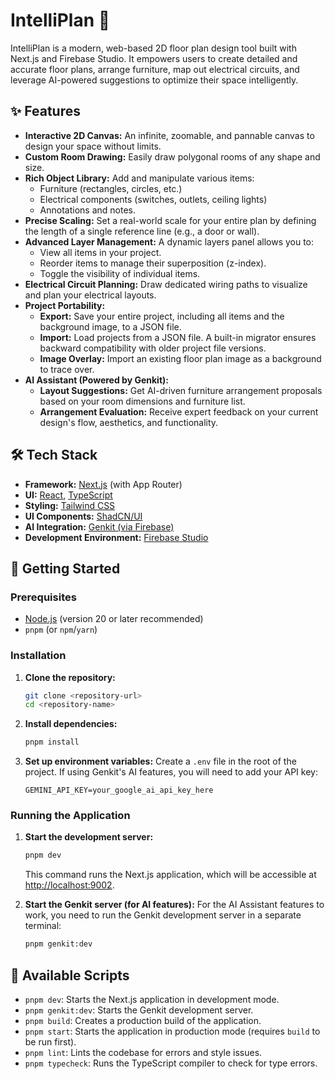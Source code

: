 # IntelliPlan 📝

IntelliPlan is a modern, web-based 2D floor plan design tool built with Next.js and Firebase Studio. It empowers users to create detailed and accurate floor plans, arrange furniture, map out electrical circuits, and leverage AI-powered suggestions to optimize their space intelligently.

## ✨ Features

- **Interactive 2D Canvas:** An infinite, zoomable, and pannable canvas to design your space without limits.
- **Custom Room Drawing:** Easily draw polygonal rooms of any shape and size.
- **Rich Object Library:** Add and manipulate various items:
    - Furniture (rectangles, circles, etc.)
    - Electrical components (switches, outlets, ceiling lights)
    - Annotations and notes.
- **Precise Scaling:** Set a real-world scale for your entire plan by defining the length of a single reference line (e.g., a door or wall).
- **Advanced Layer Management:** A dynamic layers panel allows you to:
    - View all items in your project.
    - Reorder items to manage their superposition (z-index).
    - Toggle the visibility of individual items.
- **Electrical Circuit Planning:** Draw dedicated wiring paths to visualize and plan your electrical layouts.
- **Project Portability:**
    - **Export:** Save your entire project, including all items and the background image, to a JSON file.
    - **Import:** Load projects from a JSON file. A built-in migrator ensures backward compatibility with older project file versions.
    - **Image Overlay:** Import an existing floor plan image as a background to trace over.
- **AI Assistant (Powered by Genkit):**
    - **Layout Suggestions:** Get AI-driven furniture arrangement proposals based on your room dimensions and furniture list.
    - **Arrangement Evaluation:** Receive expert feedback on your current design's flow, aesthetics, and functionality.

## 🛠️ Tech Stack

- **Framework:** [Next.js](https://nextjs.org/) (with App Router)
- **UI:** [React](https://react.dev/), [TypeScript](https://www.typescriptlang.org/)
- **Styling:** [Tailwind CSS](https://tailwindcss.com/)
- **UI Components:** [ShadCN/UI](https://ui.shadcn.com/)
- **AI Integration:** [Genkit (via Firebase)](https://firebase.google.com/docs/genkit)
- **Development Environment:** [Firebase Studio](https://firebase.google.com/docs/studio)

## 🚀 Getting Started

### Prerequisites

- [Node.js](https://nodejs.org/en) (version 20 or later recommended)
- `pnpm` (or `npm`/`yarn`)

### Installation

1.  **Clone the repository:**
    ```bash
    git clone <repository-url>
    cd <repository-name>
    ```

2.  **Install dependencies:**
    ```bash
    pnpm install
    ```

3.  **Set up environment variables:**
    Create a `.env` file in the root of the project. If using Genkit's AI features, you will need to add your API key:
    ```
    GEMINI_API_KEY=your_google_ai_api_key_here
    ```

### Running the Application

1.  **Start the development server:**
    ```bash
    pnpm dev
    ```
    This command runs the Next.js application, which will be accessible at [http://localhost:9002](http://localhost:9002).

2.  **Start the Genkit server (for AI features):**
    For the AI Assistant features to work, you need to run the Genkit development server in a separate terminal:
    ```bash
    pnpm genkit:dev
    ```

## 📜 Available Scripts

- `pnpm dev`: Starts the Next.js application in development mode.
- `pnpm genkit:dev`: Starts the Genkit development server.
- `pnpm build`: Creates a production build of the application.
- `pnpm start`: Starts the application in production mode (requires `build` to be run first).
- `pnpm lint`: Lints the codebase for errors and style issues.
- `pnpm typecheck`: Runs the TypeScript compiler to check for type errors.
